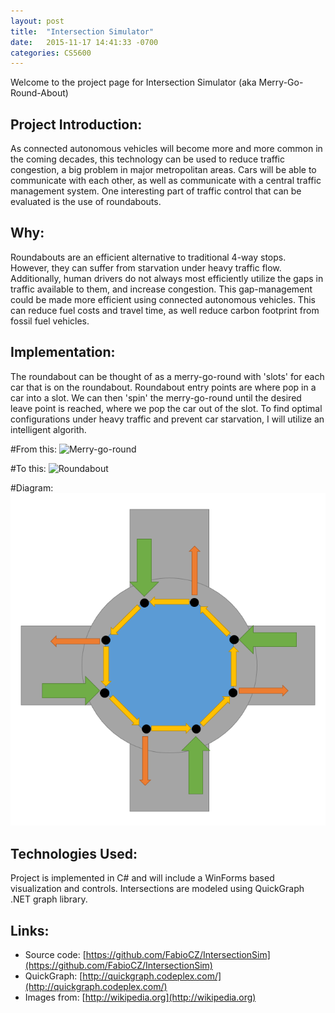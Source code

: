 ```yaml
---
layout: post
title:  "Intersection Simulator"
date:   2015-11-17 14:41:33 -0700
categories: CS5600
---
```



Welcome to the project page for Intersection Simulator (aka Merry-Go-Round-About)

## Project Introduction:

As connected autonomous vehicles will become more and more common in the coming decades, this technology can be used to reduce traffic congestion, a big problem in major metropolitan areas.  Cars will be able to communicate with each other, as well as communicate with a central traffic management system. One interesting part of traffic control that can be evaluated is the use of roundabouts.

## Why:
Roundabouts are an efficient alternative to traditional 4-way stops. However, they can suffer from starvation under heavy traffic flow. Additionally, human drivers do not always most efficiently utilize the gaps in traffic available to them, and increase congestion. This gap-management could be made more efficient using connected autonomous vehicles. This can reduce fuel costs and travel time, as well reduce carbon footprint from fossil fuel vehicles.


## Implementation:
The roundabout can be thought of as a merry-go-round with 'slots' for each car that is on the roundabout. Roundabout entry points are where pop in a car into a slot. We can then 'spin' the merry-go-round until the desired leave point is reached, where we pop the car out of the slot. To find optimal configurations under heavy traffic and prevent car starvation, I will utilize an intelligent algorith.

#From this:
![Merry-go-round](https://upload.wikimedia.org/wikipedia/commons/d/d8/Man%C3%A8geLR1.jpg)

#To this:
![Roundabout](https://upload.wikimedia.org/wikipedia/commons/d/d4/LUMC-rotonde.JPG)

#Diagram:
![Diagram](roundaboutdiagram.PNG)
## Technologies Used:
Project is implemented in C# and will include a WinForms based visualization and controls. Intersections are modeled using QuickGraph .NET graph library.

## Links:
* Source code: [https://github.com/FabioCZ/IntersectionSim](https://github.com/FabioCZ/IntersectionSim)
* QuickGraph: [http://quickgraph.codeplex.com/](http://quickgraph.codeplex.com/)
* Images from: [http://wikipedia.org](http://wikipedia.org)